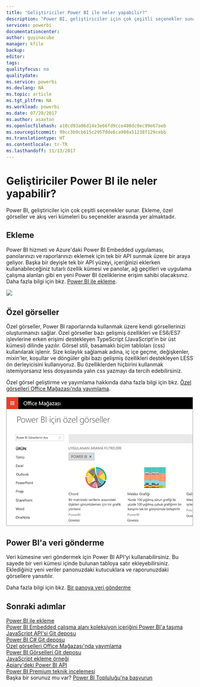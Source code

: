 ```yaml
---
title: "Geliştiriciler Power BI ile neler yapabilir?"
description: "Power BI, geliştiriciler için çok çeşitli seçenekler sunar. Ekleme, özel görseller ve akış veri kümeleri bu seçenekler arasında yer almaktadır."
services: powerbi
documentationcenter: 
author: guyinacube
manager: kfile
backup: 
editor: 
tags: 
qualityfocus: no
qualitydate: 
ms.service: powerbi
ms.devlang: NA
ms.topic: article
ms.tgt_pltfrm: NA
ms.workload: powerbi
ms.date: 07/20/2017
ms.author: asaxton
ms.openlocfilehash: a10cd93a06d14e3e66fd9cce480dc0ec99e67aeb
ms.sourcegitcommit: 99cc3b9cb615c2957dde6ca908a51238f129cebb
ms.translationtype: HT
ms.contentlocale: tr-TR
ms.lasthandoff: 11/13/2017
---
```

# <a name="what-can-developers-do-with-power-bi"></a>Geliştiriciler Power BI ile neler yapabilir?
Power BI, geliştiriciler için çok çeşitli seçenekler sunar. Ekleme, özel görseller ve akış veri kümeleri bu seçenekler arasında yer almaktadır.

## <a name="embedding"></a>Ekleme
Power BI hizmeti ve Azure'daki Power BI Embedded uygulaması, panolarınızı ve raporlarınızı eklemek için tek bir API sunmak üzere bir araya geliyor. Başka bir deyişle tek bir API yüzeyi, içeriğinizi eklerken kullanabileceğiniz tutarlı özellik kümesi ve panolar, ağ geçitleri ve uygulama çalışma alanları gibi en yeni Power BI özeliklerine erişim sahibi olacaksınız. Daha fazla bilgi için bkz. [Power BI ile ekleme](embedding.md).

![](media/what-can-you-do/powerbi-embed-sample.png)

## <a name="custom-visuals"></a>Özel görseller
Özel görseller, Power BI raporlarında kullanmak üzere kendi görsellerinizi oluşturmanızı sağlar. Özel görseller bazı gelişmiş özellikleri ve ES6/ES7 işlevlerine erken erişimi destekleyen TypeScript (JavaScript'in bir üst kümesi) dilinde yazılır. Görsel stili, basamaklı biçim tabloları (css) kullanılarak işlenir. Size kolaylık sağlamak adına, iç içe geçme, değişkenler, mixin'ler, koşullar ve döngüler gibi bazı gelişmiş özellikleri destekleyen LESS ön derleyicisini kullanıyoruz. Bu özelliklerden hiçbirini kullanmak istemiyorsanız less dosyasında yalın css yazmayı da tercih edebilirsiniz.

Özel görsel geliştirme ve yayımlama hakkında daha fazla bilgi için bkz. [Özel görselleri Office Mağazası'nda yayımlama](office-store.md).

![](media/what-can-you-do/powerbi-custom-visual-store.png)

## <a name="push-data-into-power-bi"></a>Power BI'a veri gönderme
Veri kümesine veri göndermek için Power BI API'yi kullanabilirsiniz. Bu sayede bir veri kümesi içinde bulunan tabloya satır ekleyebilirsiniz. Eklediğiniz yeni veriler panonuzdaki kutucuklara ve raporunuzdaki görsellere yansıtılır.

Daha fazla bilgi için bkz. [Bir panoya veri gönderme](walkthrough-push-data.md)

## <a name="next-steps"></a>Sonraki adımlar
[Power BI ile ekleme](embedding.md)  
[Power BI Embedded çalışma alanı koleksiyon içeriğini Power BI'a taşıma](migrate-from-powerbi-embedded.md)  
[JavaScript API'si Git deposu](https://github.com/Microsoft/PowerBI-JavaScript)  
[Power BI C# Git deposu](https://github.com/Microsoft/PowerBI-CSharp)  
[Özel görselleri Office Mağazası'nda yayımlama](office-store.md)  
[Power BI Görselleri Git deposu](https://github.com/Microsoft/PowerBI-visuals)  
[JavaScript ekleme örneği](https://microsoft.github.io/PowerBI-JavaScript/demo/)  
[Apiary'deki Power BI API](http://docs.powerbi.apiary.io/#)  
[Power BI Premium teknik incelemesi](https://aka.ms/pbipremiumwhitepaper)  
Başka bir sorunuz mu var? [Power BI Topluluğu'na başvurun](http://community.powerbi.com/)

